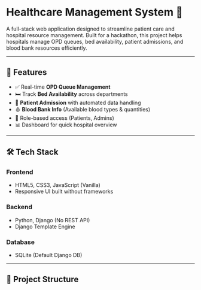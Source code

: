 # Healthcare Management System 🏥

A full-stack web application designed to streamline patient care and hospital resource management. Built for a hackathon, this project helps hospitals manage OPD queues, bed availability, patient admissions, and blood bank resources efficiently.

---

## 🧩 Features

- ✅ Real-time **OPD Queue Management**
- 🛏️ Track **Bed Availability** across departments
- 📝 **Patient Admission** with automated data handling
- 🩸 **Blood Bank Info** (Available blood types & quantities)
- 🔐 Role-based access (Patients, Admins)
- 📊 Dashboard for quick hospital overview

---

## 🛠️ Tech Stack

### Frontend
- HTML5, CSS3, JavaScript (Vanilla)
- Responsive UI built without frameworks

### Backend
- Python, Django (No REST API)
- Django Template Engine

### Database
- SQLite (Default Django DB)

---

## 📂 Project Structure

